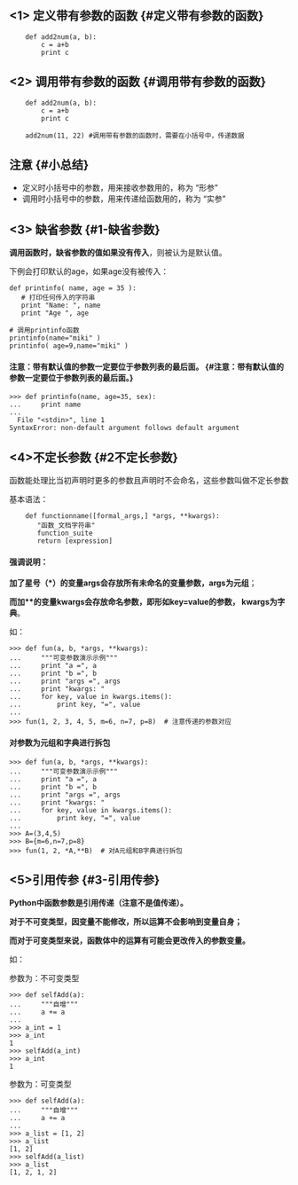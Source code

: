 ## &lt;1&gt; 定义带有参数的函数 {#定义带有参数的函数}

```
    def add2num(a, b):
        c = a+b
        print c
```

## &lt;2&gt; 调用带有参数的函数 {#调用带有参数的函数}

```
    def add2num(a, b):
        c = a+b
        print c

    add2num(11, 22) #调用带有参数的函数时，需要在小括号中，传递数据
```

## 注意 {#小总结}

* 定义时小括号中的参数，用来接收参数用的，称为 “形参”
* 调用时小括号中的参数，用来传递给函数用的，称为 “实参”

## &lt;3&gt; 缺省参数 {#1-缺省参数}

**调用函数时，缺省参数的值如果没有传入**，则被认为是默认值。

下例会打印默认的age，如果age没有被传入：

```
def printinfo( name, age = 35 ):
   # 打印任何传入的字符串
   print "Name: ", name
   print "Age ", age

# 调用printinfo函数
printinfo(name="miki" )
printinfo( age=9,name="miki" )
```

#### 注意：带有默认值的参数一定要位于参数列表的最后面。 {#注意：带有默认值的参数一定要位于参数列表的最后面。}

```
>>> def printinfo(name, age=35, sex):
...     print name
...
  File "<stdin>", line 1
SyntaxError: non-default argument follows default argument
```

## &lt;4&gt;不定长参数 {#2不定长参数}

函数能处理比当初声明时更多的参数且声明时不会命名，这些参数叫做不定长参数

基本语法：

```
    def functionname([formal_args,] *args, **kwargs):
       "函数_文档字符串"
       function_suite
       return [expression]
```

#### 强调说明：

**加了星号（\*）的变量args会存放所有未命名的变量参数，args为元组**；

**而加\*\*的变量kwargs会存放命名参数，即形如key=value的参数， kwargs为字典**。

如：

```
>>> def fun(a, b, *args, **kwargs):
...     """可变参数演示示例"""
...     print "a =", a
...     print "b =", b
...     print "args =", args
...     print "kwargs: "
...     for key, value in kwargs.items():
...         print key, "=", value
...
>>> fun(1, 2, 3, 4, 5, m=6, n=7, p=8)  # 注意传递的参数对应
```

#### 对参数为元组和字典进行拆包

```
>>> def fun(a, b, *args, **kwargs):
...     """可变参数演示示例"""
...     print "a =", a
...     print "b =", b
...     print "args =", args
...     print "kwargs: "
...     for key, value in kwargs.items():
...         print key, "=", value
...
>>> A=(3,4,5)
>>> B={m=6,n=7,p=8}
>>> fun(1, 2, *A,**B)  # 对A元组和B字典进行拆包
```

## &lt;5&gt;引用传参 {#3-引用传参}

**Python中函数参数是引用传递（注意不是值传递）。**

**对于不可变类型，因变量不能修改，所以运算不会影响到变量自身；**

**而对于可变类型来说，函数体中的运算有可能会更改传入的参数变量。**

如：

参数为：不可变类型

```
>>> def selfAdd(a):
...     """自增"""
...     a += a   
...
>>> a_int = 1
>>> a_int
1
>>> selfAdd(a_int)
>>> a_int
1
```

参数为：可变类型

```
>>> def selfAdd(a):
...     """自增"""
...     a += a   
...
>>> a_list = [1, 2]
>>> a_list
[1, 2]
>>> selfAdd(a_list)
>>> a_list
[1, 2, 1, 2]
```




